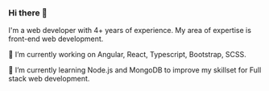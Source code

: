 ### Hi there 👋

I'm a web developer with 4+ years of experience. My area of expertise is front-end web development.

🔭 I’m currently working on Angular, React, Typescript, Bootstrap, SCSS.

🌱 I’m currently learning Node.js and MongoDB to improve my skillset for Full stack web development.


<!--
**lakshmi309/lakshmi309** is a ✨ _special_ ✨ repository because its `README.md` (this file) appears on your GitHub profile.

Here are some ideas to get you started:

- 🔭 I’m currently working on ...
- 🌱 I’m currently learning ...
- 👯 I’m looking to collaborate on ...
- 🤔 I’m looking for help with ...
- 💬 Ask me about ...
- 📫 How to reach me: ...
- 😄 Pronouns: ...
- ⚡ Fun fact: ...
-->
